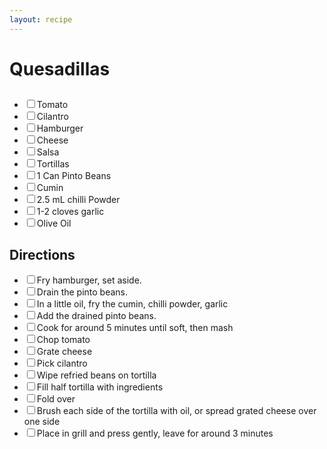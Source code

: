 ```yaml
---
layout: recipe
---
```


<h1>Quesadillas</h1>

<section class="ingredients">
<h2></h2>
    <ul class="ingredient-list">
<li><label><input type="checkbox">Tomato</label></li>
<li><label><input type="checkbox">Cilantro</label></li>
<li><label><input type="checkbox">Hamburger</label></li>
<li><label><input type="checkbox">Cheese</label></li>
<li><label><input type="checkbox">Salsa</label></li>
<li><label><input type="checkbox">Tortillas</label></li>
<li><label><input type="checkbox">1 Can Pinto Beans</label></li>
<li><label><input type="checkbox">Cumin</label></li>
<li><label><input type="checkbox">2.5 mL chilli Powder</label></li>
<li><label><input type="checkbox">1-2 cloves garlic</label></li>
<li><label><input type="checkbox">Olive Oil</label></li>
</ul>
</section>

<section class="directions">
<h2>Directions</h2>
<ul class="direction-list">
<li><label><input type="checkbox">Fry hamburger, set aside.</label></li>
<li><label><input type="checkbox">Drain the pinto beans.</label></li>
<li><label><input type="checkbox">In a little oil, fry the cumin, chilli powder, garlic</label></li>
<li><label><input type="checkbox">Add the drained pinto beans.</label></li>
<li><label><input type="checkbox">Cook for around 5 minutes until soft, then mash</label></li>
<li><label><input type="checkbox">Chop tomato</label></li>
<li><label><input type="checkbox">Grate cheese</label></li>
<li><label><input type="checkbox">Pick cilantro</label></li>
<li><label><input type="checkbox">Wipe refried beans on tortilla</label></li>
<li><label><input type="checkbox">Fill half tortilla with ingredients</label></li>
<li><label><input type="checkbox">Fold over</label></li>
<li><label><input type="checkbox">Brush each side of the tortilla with oil, or spread grated cheese over one side</label></li>
<li><label><input type="checkbox">Place in grill and press gently, leave for around 3 minutes</label></li>
</ul>
</section>

